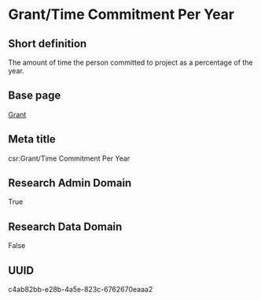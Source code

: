# Grant/Time Commitment Per Year
## Short definition
The amount of time the person committed to project as a percentage of the year.
## Base page
[Grant](../Objects/Grant.md)
## Meta title
csr:Grant/Time Commitment Per Year
## Research Admin Domain
True
## Research Data Domain
False
## UUID
c4ab82bb-e28b-4a5e-823c-6762670eaaa2
